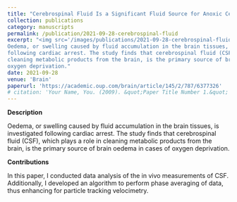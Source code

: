 ```yaml
---
title: "Cerebrospinal Fluid Is a Significant Fluid Source for Anoxic Cerebral Oedema"
collection: publications
category: manuscripts
permalink: /publication/2021-09-28-cerebrospinal-fluid
excerpt: "<img src='/images/publications/2021-09-28-cerebrospinal-fluid.png' width='600'><br/><br/>
Oedema, or swelling caused by fluid accumulation in the brain tissues, is investigated
following cardiac arrest. The study finds that cerebrospinal fluid (CSF), which plays a role in
cleaning metabolic products from the brain, is the primary source of brain oedema in cases of
oxygen deprivation."
date: 2021-09-28
venue: 'Brain'
paperurl: 'https://academic.oup.com/brain/article/145/2/787/6377326'
# citation: 'Your Name, You. (2009). &quot;Paper Title Number 1.&quot; <i>Journal 1</i>. 1(1).'
---
```


**Description**

Oedema, or swelling caused by fluid accumulation in the brain tissues, is investigated following
cardiac arrest. The study finds that cerebrospinal fluid (CSF), which plays a role in cleaning
metabolic products from the brain, is the primary source of brain oedema in cases of oxygen
deprivation.

**Contributions**

In this paper, I conducted data analysis of the in vivo measurements of CSF. Additionally, I
developed an algorithm to perform phase averaging of data, thus enhancing for particle tracking
velocimetry.
